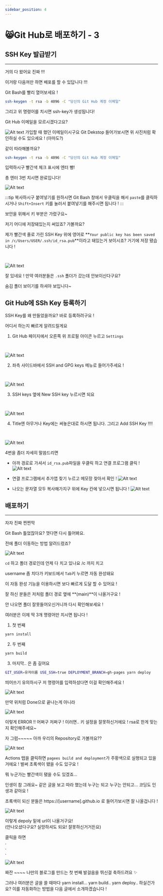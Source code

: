 ```yaml
---
sidebar_position: 4
---
```


# 😸Git Hub로 배포하기 - 3


## SSH Key 발급받기
---

거의 다 왔어요 진짜 !!!

이거랑 다음꺼만 하면 배포를 할 수 있답니다 !!!

Git Bash를 빨리 열어보세요 !

```bash title='bash'
ssh-keygen -t rsa -b 4096 -C "당신의 Git Hub 계정 이메일"
```

그리고 위 명령어를 치시면 ssh-key가 생성됩니다!

Git Hub 이메일을 모르시겠다고요?
<br/>

![Alt text](./img/image-4.png)
가입할 때 했던 이메일이시구요 Git Dekstop 들어가보시면 위 사진처럼 확인하실 수도 있으세요 ! (아마도?)

같이 따라해볼까요?
<br/>

```bash title='bash'
ssh-keygen -t rsa -b 4096 -C "당신의 Git Hub 계정 이메일"
```

입력하시구 빨간색 체크 표시에 엔터 빵!

총 엔터 3번 치시면 완료입니다!
<br/>

![Alt text](./img/image-5.png)

:::tip
복사하시구 붙여넣기를 원하시면 Git Bash 창에서 우클릭을 해서 `paste`를 클릭하시거나 `Shift+Insert` 키를 눌러서 붙여넣기를 해주시면 됩니다 !
:::


보안을 위해서 키 부분은 가렸구요~ 

저기 어디에 저장돼있는지 써있죠? 가볼까요?

제가 빨간색 줄로 가린 SSH Key 위에 영어로
**`Your public key has been saved in /c/Users/USER/.ssh/id_rsa.pub`**이라고 돼있는거 보이시죠? 거기에 저장 됐습니다 !

<br/>

![Alt text](./img/image-7.png)

잘 있네요 ! 만약 여러분들은 `.ssh` 폴더가 갔는데 안보이신다구요?

숨김 폴더 보이기를 하셔야 보입니다~

## Git Hub에 SSh Key 등록하기

SSH Key를 왜 만들었을까요? 바로 등록하려구요 !

어디서 하는지 빠르게 알려드릴게요 

1. Git Hub 페이지에서 오른쪽 위 프로필 아이콘 누르고 `Settings`
<br/>

![Alt text](./img/image-8.png)

2. 좌측 사이드바에서 SSH and GPG keys 메뉴로 들어가주세요 !
<br/>

![Alt text](./img/image-9.png)

3. SSH keys 옆에 New SSH key 누르시면 되요 
<br/>

![Alt text](./img/image-10.png)

4. Title엔 아무거나 Key에는 써놓은대로 하시면 됩니다. 그리고 Add SSH Key !!!!
<br/>

![Alt text](./img/image-11.png)

4번을 좀더 자세히 말씀드리면

- 아까 경로로 가셔서 `id_rsa.pub`파일을 우클릭 하고 연결 프로그램 클릭 !
![Alt text](./img/image-15.png)

- 연결 프로그램에서 추가앱 찾기 누르고 메모장 찾아서 확인 !
![Alt text](./img/image-16.png)

- 나오는 문자열 모두 복사해가지구 위에 Key 칸에 넣으시면 됩니다 !
![Alt text](./img/image-17.png)


## 배포하기
---

자자 진짜 찐찐막

Git Bash 틀었잖아요? 껏다면 다시 틀어봐요.

전에 폴더 이동하는 방법 알려드렸죠?
<br/>

![Alt text](./img/image-12.png)

`cd` 하고 폴더 경로인데 언제 다 치고 있나요
/c 까지 치고

username 좀 치다가 키보드에서 `Tab`키 누르면 자동 완성돼요

이 자동 완성 기능을 이용하시면 보다 빠르게 도달 할 수 있어요 !

잘 하신 분들은 저처럼 폴더 경로 옆에 **(main)**이 나올거구요 !

안 나오면 폴더 잘못들어오신거니까 다시 확인해보세요 !

여러분은 이제 딱 3개 명령어만 치시면 됩니다 !

1. 첫 번째
```bash title='bash'
yarn install
```

2. 두 번째
```bash title='bash'
yarn build
```

3. 마지막.. 은 좀 길어요
```bash title='bash'
GIT_USER=유저이름 USE_SSH=true DEPLOYMENT_BRANCH=gh-pages yarn deploy
```


띄어쓰기 유의하시구 저 명령어를 입력하셨다면 이걸 확인해주세요 !

![Alt text](./img/image-24.png)

만약 위처럼 Done으로 끝나는게 아니라

![Alt text](./img/image-25.png)

이렇게 ERROR !! 어쩌구 저쩌구 ! 이러면.. 키 설정을 잘못하신거에요 ! rsa로 한게 맞는지 확인해주세요~

자 그럼~~~~~ 아까 우리의 Repository로 가볼까요??
<br/>

![Alt text](./img/image-13.png)


Actions 탭을 클릭하면 `pagees build and deployment`가 주황색으로 실행되고 있을거에요 ! 벌써 초록색이 됐을 수도 있구요 !

뭐 누군가는 빨간색이 됐을 수도 있겠죠...

인생이 참 그래요~ 같은 글을 보고 따라 했는데 누구는 되고 누구는 안되고... 코딩도 인생과 같아요 !

초록색이 되신 분들은 https://[username].github.io 로 들어가보시면 잘 나올겁니다 !
<br/>

![Alt text](./img/image-14.png)

이렇게 depoly 밑에 url이 나올거구요!  
(안나오셨다구요? 실망하셔도 되요! 잘못하신거거든요)

클릭을 하면  
.  
.  
.

![Alt text](./img/image-26.png)

짜잔 ~~~~ 나만의 블로그를 만드는 첫 번째 발걸음을 뛰신걸 축하드려요 ✨

그러나 여러분은 글을 쓸 때마다 yarn install... yarn build.. yarn deploy..  하실건가요? 이를 자동화하는 방법을 다음 글에서 소개하겠습니다 !

